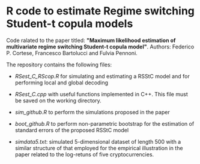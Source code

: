 # R code to estimate Regime switching Student-t copula models 
Code ralated to the paper titled:  **"Maximum likelihood estimation of multivariate regime switching Student-t copula model"**. Authors: Federico P. Cortese, Francesco Bartolucci and Fulvia Pennoni.

The repository contains the following files:

- *RSest_C_RScop.R* for simulating and estimating a RSStC model and for performing local and global decoding

- *RSest_C.cpp* with useful functions implemented in C++.
This file must be saved on the working directory.

- *sim_github.R* to perform the simulations proposed in the paper

- *boot_github.R* to perform non-parametric bootstrap for the estimation of standard errors of the proposed RSStC model

- *simdata5.txt*:  simulated 5-dimensional dataset of length 500 with a  similar structure of that employed for the empirical illustration in the paper related to the log-retuns of five cryptocurrencies.
